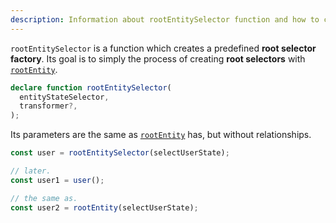 ```yaml
---
description: Information about rootEntitySelector function and how to create preconfigured root selector factories based on rootEntity
---
```


`rootEntitySelector` is a function which creates a predefined **root selector factory**.
Its goal is to simply the process of creating **root selectors** with [`rootEntity`](rootentity-function.md).

```ts
declare function rootEntitySelector(
  entityStateSelector,
  transformer?,
);
```

Its parameters are the same as [`rootEntity`](rootentity-function.md) has, but without relationships.

```ts
const user = rootEntitySelector(selectUserState);

// later.
const user1 = user();

// the same as.
const user2 = rootEntity(selectUserState);
```
